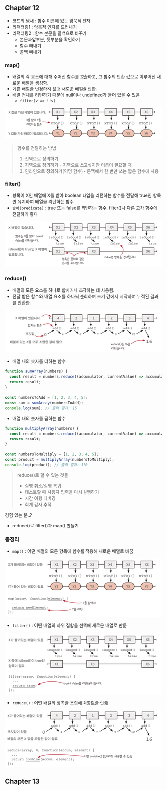 ## Chapter 12

- 코드의 냄새 : 함수 이름에 있는 암묵적 인자
- 리팩터링1 : 암묵적 인자를 드러내기
- 리팩터링2 : 함수 본문을 콜백으로 바꾸기
  - 본문과앞부분, 뒷부분을 확인하기
  - 함수 빼내기
  - 콜백 빼내기

### map()

- 배열의 각 요소에 대해 주어진 함수를 호출하고, 그 함수의 반환 값으로 이루어진 새로운 배열을 생성함.
- 기존 배열을 변경하지 않고 새로운 배열을 반환.
- 배열 전체를 리턴하기 때문에 null이나 undefined가 들어 있을 수 있음
  - `filter(v => !!v)`

![map.png](img.png)

> 함수를 전달하는 방법
> 1. 전역으로 정의하기
> 2. 지역으로 정의하기 - 지역으로 쓰고싶지만 이름이 필요할 때
> 3. 인라인으로 정의하기(익명 함수) - 문맥에서 한 번만 쓰는 짧은 함수에 사용


### filter()

- 항목이 X인 배열에 X를 받아 boolean 타입을 리턴하는 함수를 전달해 true인 항목만 유지하여 배열을 리턴하는 함수
- `술어(predicate)` : true 또는 false를 리턴하는 함수. filter()나 다른 고차 함수에 전달하기 좋다


![filter.png](img_1.png)


### reduce()

- 배열의 모든 요소를 하나로 합치거나 조작하는 데 사용됨.
- 전달 받은 함수와 배열 요소를 하나씩 순회하며 초기 값에서 시작하여 누적된 결과를 반환한.

![reduce.png](img_2.png)


- 배열 내의 숫자를 더하는 함수

```jsx
function sumArray(numbers) {
  const result = numbers.reduce((accumulator, currentValue) => accumulator + currentValue, 0);
  return result;
}

const numbersToAdd = [1, 2, 3, 4, 5];
const sum = sumArray(numbersToAdd);
console.log(sum); // 출력 결과: 15
```

- 배열 내의 숫자를 곱하는 함수

```jsx
function multiplyArray(numbers) {
  const result = numbers.reduce((accumulator, currentValue) => accumulator * currentValue, 1);
  return result;
}

const numbersToMultiply = [1, 2, 3, 4, 5];
const product = multiplyArray(numbersToMultiply);
console.log(product); // 출력 결과: 120
```

> reduce()로 할 수 있는 것들
> - 실행 취소/실행 복귀
> - 테스트할 때 사용자 입력을 다시 실행하기
> - 시간 여행 디버깅
> - 회계 감사 추적

경험 있는 분..?

- reduce()로 filter()과 map() 만들기

### 총정리

- `map()` : 어떤 배열의 모든 항목에 함수를 적용해 새로운 배열로 바꿈

![img_3.png](img_3.png)

- `filter()` : 어떤 배열의 하위 집합을 선택해 새로운 배열로 만듦

![img_4.png](img_4.png)

- `reduce()` : 어떤 배열의 항목을 조합해 최종값을 만듦

![img_5.png](img_5.png)


## Chapter 13




